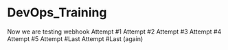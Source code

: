 # DevOps_Training
Now we are testing webhook 
Attempt #1
Attempt #2
Attempt #3
Attempt #4
Attempt #5
Attempt #Last
Attempt #Last (again)


